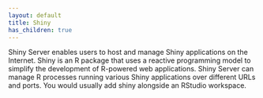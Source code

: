 ```yaml
---
layout: default
title: Shiny
has_children: true
---
```


Shiny Server enables users to host and manage Shiny applications on the Internet. Shiny is an R package that uses a reactive programming model to simplify the development of R-powered web applications. Shiny Server can manage R processes running various Shiny applications over different URLs and ports.
You would usually add shiny alongside an RStudio workspace.
